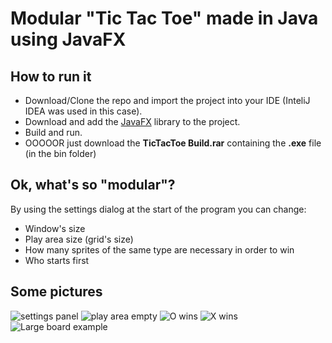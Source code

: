# Modular "Tic Tac Toe" made in Java using JavaFX

## How to run it

* Download/Clone the repo and import the project into your IDE (InteliJ IDEA was used in this case).
* Download and add the [JavaFX](https://gluonhq.com/products/javafx/) library to the project.
* Build and run.
* OOOOOR just download the **TicTacToe Build.rar** containing the **.exe** file (in the bin folder) 

## Ok, what's so "modular"?

By using the settings dialog at the start of the program you can change:

* Window's size
* Play area size (grid's size)
* How many sprites of the same type are necessary in order to win
* Who starts first

## Some pictures

![settings panel](https://i.imgur.com/HcWKTFv.png) ![play area empty](https://i.imgur.com/cn0aFNz.png)
![O wins](https://i.imgur.com/vp146v1.png) ![X wins](https://i.imgur.com/l0BLmHg.png)
![Large board example](https://i.imgur.com/d0kCrBe.png)
